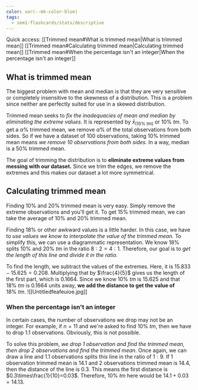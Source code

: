```yaml
---
color: var(--mk-color-blue)
tags:
  - sem1-flashcards/stats/descriptive
---
```

Quick access:
[[Trimmed mean#What is trimmed mean|What is trimmed mean]]
[[Trimmed mean#Calculating trimmed mean|Calculating trimmed mean]]
[[Trimmed mean#When the percentage isn't an integer|When the percentage isn't an integer]]

## What is trimmed mean
The biggest problem with mean and median is that they are very sensitive or completely insensitive to the skewness of a distribution. This is a problem since neither are perfectly suited for use in a skewed distribution.

Trimmed mean seeks to *fix the inadequacies of mean and median by eliminating the extreme values.* It is represented by $\bar{x}_{(10\%\:tm)}$ or $10\%\:tm$. To get a $\alpha \%$ trimmed mean, we remove $\alpha\%$ of the total observations from both sides. So if we have a dataset of $100$ observations, taking $10\%$ trimmed mean means *we remove 10 observations from both sides.* In a way, median is a $50\%$ trimmed mean.

The goal of trimming the distribution is to **eliminate extreme values from messing with our dataset.** Since we trim the edges, we remove the extremes and this makes our dataset a lot more symmetrical.

## Calculating trimmed mean
Finding $10\%$ and $20\%$ trimmed mean is very easy. Simply remove the extreme observations and you'll get it. To get $15\%$ trimmed mean, we can take the average of $10\%$ and $20\%$ trimmed mean.

Finding $18\%$ or other awkward values is a little harder. In this case, we have to *use values we know to interpolate the value of the trimmed mean.* To simplify this, we can use a diagrammatic representation. We know $18\%$ splits $10\%$ and $20\%\:tm$ in the ratio $8:2=4:1$. Therefore, our goal is to *get the length of this line and divide it in the ratio.*

To find the length, we subtract the values of the extremes. Here, it is $15.833-15.625=0.208$. Multiplying that by $\frac{4}{5}$ gives us the length of the first part, which is $0.1664$. Since we know $10\%\:tm$ is $15.625$ and that $18\%\:tm$ is $0.1664$ units away, **we add the distance to get the value of** $18\%\:tm$.
![[Untitledfeafeuioe.jpg]]

### When the percentage isn't an integer
In certain cases, the number of observations we drop may not be an integer. For example, if $n=11$ and we're asked to find $10\%\:tm$, then we have to drop $1.1$ observations. Obviously, this is not possible.

To solve this problem, *we drop 1 observation and find the trimmed mean, then drop 2 observations and find the trimmed mean.* Once again, we can draw a line and $1.1$ observations splits this line in the ratio of $1:9$. If 1 observation trimmed mean is $14.1$ and 2 observations trimmed mean is $14.4$, then the distance of the line is $0.3$. This means the first distance is $0.3\times\frac{1}{10}=0.03$. Therefore, $10\%\:tm$ here would be $14.1+0.03=14.13$.